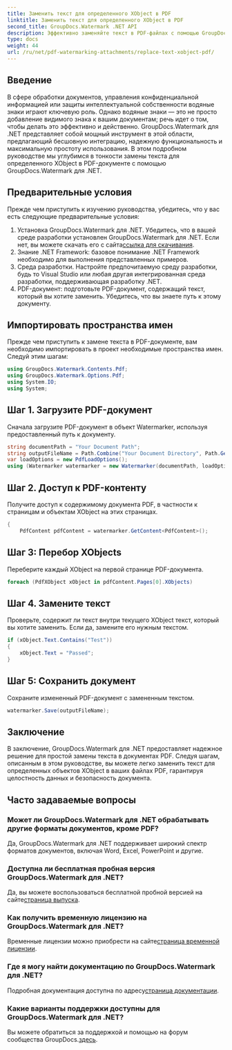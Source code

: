 ```yaml
---
title: Заменить текст для определенного XObject в PDF
linktitle: Заменить текст для определенного XObject в PDF
second_title: GroupDocs.Watermark .NET API
description: Эффективно заменяйте текст в PDF-файлах с помощью GroupDocs.Watermark для .NET. Легко интегрируйте водяные знаки в свои приложения .NET.
type: docs
weight: 44
url: /ru/net/pdf-watermarking-attachments/replace-text-xobject-pdf/
---
```

## Введение
В сфере обработки документов, управления конфиденциальной информацией или защиты интеллектуальной собственности водяные знаки играют ключевую роль. Однако водяные знаки — это не просто добавление видимого знака к вашим документам; речь идет о том, чтобы делать это эффективно и действенно. GroupDocs.Watermark для .NET представляет собой мощный инструмент в этой области, предлагающий бесшовную интеграцию, надежную функциональность и максимальную простоту использования. В этом подробном руководстве мы углубимся в тонкости замены текста для определенного XObject в PDF-документе с помощью GroupDocs.Watermark для .NET.
## Предварительные условия
Прежде чем приступить к изучению руководства, убедитесь, что у вас есть следующие предварительные условия:
1.  Установка GroupDocs.Watermark для .NET. Убедитесь, что в вашей среде разработки установлен GroupDocs.Watermark для .NET. Если нет, вы можете скачать его с сайта[ссылка для скачивания](https://releases.groupdocs.com/Watermark/net/).
2. Знание .NET Framework: базовое понимание .NET Framework необходимо для выполнения представленных примеров.
3. Среда разработки. Настройте предпочитаемую среду разработки, будь то Visual Studio или любая другая интегрированная среда разработки, поддерживающая разработку .NET.
4. PDF-документ: подготовьте PDF-документ, содержащий текст, который вы хотите заменить. Убедитесь, что вы знаете путь к этому документу.

## Импортировать пространства имен
Прежде чем приступить к замене текста в PDF-документе, вам необходимо импортировать в проект необходимые пространства имен. Следуй этим шагам:

```csharp
using GroupDocs.Watermark.Contents.Pdf;
using GroupDocs.Watermark.Options.Pdf;
using System.IO;
using System;
```
## Шаг 1. Загрузите PDF-документ
Сначала загрузите PDF-документ в объект Watermarker, используя предоставленный путь к документу.
```csharp
string documentPath = "Your Document Path";
string outputFileName = Path.Combine("Your Document Directory", Path.GetFileName(documentPath));
var loadOptions = new PdfLoadOptions();
using (Watermarker watermarker = new Watermarker(documentPath, loadOptions))
```
## Шаг 2. Доступ к PDF-контенту
Получите доступ к содержимому документа PDF, в частности к страницам и объектам XObject на этих страницах.
```csharp
{
    PdfContent pdfContent = watermarker.GetContent<PdfContent>();
```
## Шаг 3: Перебор XObjects
Переберите каждый XObject на первой странице PDF-документа.
```csharp
foreach (PdfXObject xObject in pdfContent.Pages[0].XObjects)
```
## Шаг 4. Замените текст
Проверьте, содержит ли текст внутри текущего XObject текст, который вы хотите заменить. Если да, замените его нужным текстом.
```csharp
if (xObject.Text.Contains("Test"))
{
    xObject.Text = "Passed";
}
```
## Шаг 5: Сохранить документ
Сохраните измененный PDF-документ с замененным текстом.
```csharp
watermarker.Save(outputFileName);
```

## Заключение
В заключение, GroupDocs.Watermark для .NET предоставляет надежное решение для простой замены текста в документах PDF. Следуя шагам, описанным в этом руководстве, вы можете легко заменить текст для определенных объектов XObject в ваших файлах PDF, гарантируя целостность данных и безопасность документа.
## Часто задаваемые вопросы
### Может ли GroupDocs.Watermark для .NET обрабатывать другие форматы документов, кроме PDF?
Да, GroupDocs.Watermark для .NET поддерживает широкий спектр форматов документов, включая Word, Excel, PowerPoint и другие.
### Доступна ли бесплатная пробная версия GroupDocs.Watermark для .NET?
 Да, вы можете воспользоваться бесплатной пробной версией на сайте[страница выпуска](https://releases.groupdocs.com/).
### Как получить временную лицензию на GroupDocs.Watermark для .NET?
 Временные лицензии можно приобрести на сайте[страница временной лицензии](https://purchase.groupdocs.com/temporary-license/).
### Где я могу найти документацию по GroupDocs.Watermark для .NET?
 Подробная документация доступна по адресу[страница документации](https://reference.groupdocs.com/Watermark/net/).
### Какие варианты поддержки доступны для GroupDocs.Watermark для .NET?
 Вы можете обратиться за поддержкой и помощью на форум сообщества GroupDocs.[здесь](https://forum.groupdocs.com/c/watermark/19).